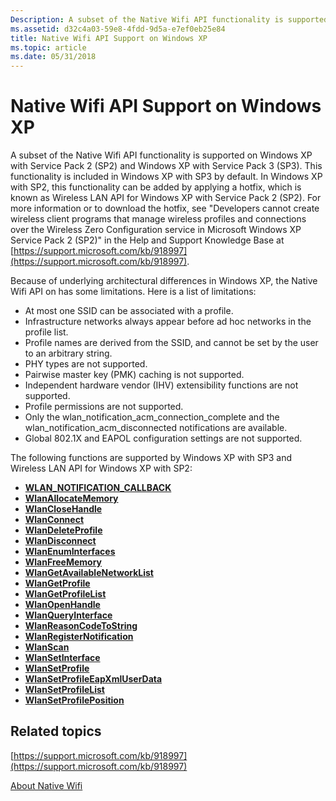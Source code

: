 ```yaml
---
Description: A subset of the Native Wifi API functionality is supported on Windows XP with Service Pack 2 (SP2) and Windows XP with Service Pack 3 (SP3).
ms.assetid: d32c4a03-59e8-4fdd-9d5a-e7ef0eb25e84
title: Native Wifi API Support on Windows XP
ms.topic: article
ms.date: 05/31/2018
---
```


# Native Wifi API Support on Windows XP

A subset of the Native Wifi API functionality is supported on Windows XP with Service Pack 2 (SP2) and Windows XP with Service Pack 3 (SP3). This functionality is included in Windows XP with SP3 by default. In Windows XP with SP2, this functionality can be added by applying a hotfix, which is known as Wireless LAN API for Windows XP with Service Pack 2 (SP2). For more information or to download the hotfix, see "Developers cannot create wireless client programs that manage wireless profiles and connections over the Wireless Zero Configuration service in Microsoft Windows XP Service Pack 2 (SP2)" in the Help and Support Knowledge Base at [https://support.microsoft.com/kb/918997](https://support.microsoft.com/kb/918997).

Because of underlying architectural differences in Windows XP, the Native Wifi API on has some limitations. Here is a list of limitations:

-   At most one SSID can be associated with a profile.
-   Infrastructure networks always appear before ad hoc networks in the profile list.
-   Profile names are derived from the SSID, and cannot be set by the user to an arbitrary string.
-   PHY types are not supported.
-   Pairwise master key (PMK) caching is not supported.
-   Independent hardware vendor (IHV) extensibility functions are not supported.
-   Profile permissions are not supported.
-   Only the wlan\_notification\_acm\_connection\_complete and the wlan\_notification\_acm\_disconnected notifications are available.
-   Global 802.1X and EAPOL configuration settings are not supported.

The following functions are supported by Windows XP with SP3 and Wireless LAN API for Windows XP with SP2:

-   [**WLAN\_NOTIFICATION\_CALLBACK**](https://msdn.microsoft.com/library/ms706278(v=VS.85).aspx)
-   [**WlanAllocateMemory**](/windows/desktop/api/wlanapi/nf-wlanapi-wlanallocatememory)
-   [**WlanCloseHandle**](/windows/desktop/api/wlanapi/nf-wlanapi-wlanclosehandle)
-   [**WlanConnect**](/windows/desktop/api/wlanapi/nf-wlanapi-wlanconnect)
-   [**WlanDeleteProfile**](/windows/desktop/api/wlanapi/nf-wlanapi-wlandeleteprofile)
-   [**WlanDisconnect**](/windows/desktop/api/wlanapi/nf-wlanapi-wlandisconnect)
-   [**WlanEnumInterfaces**](/windows/desktop/api/wlanapi/nf-wlanapi-wlanenuminterfaces)
-   [**WlanFreeMemory**](/windows/desktop/api/wlanapi/nf-wlanapi-wlanfreememory)
-   [**WlanGetAvailableNetworkList**](/windows/desktop/api/wlanapi/nf-wlanapi-wlangetavailablenetworklist)
-   [**WlanGetProfile**](/windows/desktop/api/wlanapi/nf-wlanapi-wlangetprofile)
-   [**WlanGetProfileList**](/windows/desktop/api/wlanapi/nf-wlanapi-wlangetprofilelist)
-   [**WlanOpenHandle**](/windows/desktop/api/wlanapi/nf-wlanapi-wlanopenhandle)
-   [**WlanQueryInterface**](/windows/desktop/api/Wlanapi/nf-wlanapi-wlanqueryinterface)
-   [**WlanReasonCodeToString**](/windows/desktop/api/wlanapi/nf-wlanapi-wlanreasoncodetostring)
-   [**WlanRegisterNotification**](/windows/desktop/api/wlanapi/nf-wlanapi-wlanregisternotification)
-   [**WlanScan**](/windows/desktop/api/wlanapi/nf-wlanapi-wlanscan)
-   [**WlanSetInterface**](/windows/desktop/api/Wlanapi/nf-wlanapi-wlansetinterface)
-   [**WlanSetProfile**](/windows/desktop/api/wlanapi/nf-wlanapi-wlansetprofile)
-   [**WlanSetProfileEapXmlUserData**](/windows/desktop/api/wlanapi/nf-wlanapi-wlansetprofileeapxmluserdata)
-   [**WlanSetProfileList**](/windows/desktop/api/wlanapi/nf-wlanapi-wlansetprofilelist)
-   [**WlanSetProfilePosition**](/windows/desktop/api/wlanapi/nf-wlanapi-wlansetprofileposition)

## Related topics

<dl> <dt>

[https://support.microsoft.com/kb/918997](https://support.microsoft.com/kb/918997)
</dt> <dt>

[About Native Wifi](about-native-wifi.md)
</dt> </dl>

 

 



